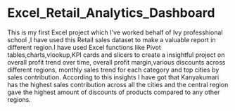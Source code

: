 # Excel_Retail_Analytics_Dashboard 
This is my first Excel project which I've worked behalf of Ivy professhional school ,I have used this Retail sales dataset to make a valuable report in different region.I have used Excel functions like Pivot tables,charts,vlookup,KPI cards and slicers to create a insightful project on overall profit trend over time, overall profit margin,various discounts across different regions, monthly sales trend for each category and top cities by sales contribution. According to this insights I have got that Kanyakumari has the highest sales contribution across all the cities and the central region gave the highest amount of discounts of products compared to any other regions.
